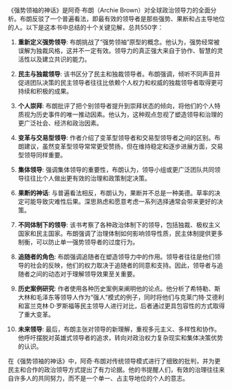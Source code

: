 《强势领袖的神话》是阿奇·布朗（Archie Brown）对全球政治领导力的全面分析。布朗反驳了一个普遍看法，即最有效的领导者是那些强势、果断和占主导地位的人。以下是这本书中总结的十个关键见解，总共550字：

1. **重新定义强势领导**: 布朗挑战了“强势领袖”原型的概念。他认为，强势经常被误解为独裁风格，这并不一定有效。领导力的真正强大来自于协作、智慧的灵活性以及建立共识的能力。

2. **民主与独裁领导**: 该书区分了民主和独裁领导者。布朗强调，倾听不同声音并促进团队决策的民主领导者往往比依赖个人权力和权威的独裁领导者取得更可持续和积极的成果。

3. **个人崇拜**: 布朗批评了把个别领导者提升到崇拜状态的倾向，将他们的个人特质视为历史事件的唯一推动因素。他认为，这种观点忽视了塑造领导和治理的更广泛社会、经济和政治因素。

4. **变革与交易型领导**: 作者介绍了变革型领导者和交易型领导者之间的区别。布朗建议，虽然变革型领导常常更受赞扬，但在维持稳定和逐步进展方面，交易型领导同样重要。

5. **集体领导**: 强调集体领导的重要性，布朗认为，领导小组或更广泛团队共同领导往往比个人做出更有效的治理和政策制定决策。

6. **果断的神话**: 与普遍看法相反，布朗认为，果断并不总是一种美德。草率的决定可能导致灾难性后果。深思熟虑和愿意考虑一系列选择通常会带来更好的决策。

7. **不同体制下的领导**: 该书考察了各种政治体制下的领导，包括独裁、极权主义国家和民主国家。布朗强调了治理体制如何影响领导性质，民主体制提供更多制衡，可以防止单一强势领导者的过度行为。

8. **追随者的角色**: 布朗强调追随者在塑造领导力中的作用。领导者往往是他们领导的社会的反映，他们的权力取决于追随者的同意和支持。因此，领导者与追随者之间的动态对于理解领导效果至关重要。

9. **历史案例研究**: 作者使用各种历史案例来阐明他的论点。他分析了希特勒、斯大林和毛泽东等领导人作为“强人”模式的例子，同时将他们与克莱门特·艾德利和富兰克林·D·罗斯福等民主领导人进行对比，后者通过更具包容性的方式取得了重大变革。

10. **未来领导**: 最后，布朗主张对领导的新理解，重视多元主义、多样性和协作。他呼吁摆脱对英雄式领导者的追求，转向对政治权力复杂现实和集体决策优势的认识。

在《强势领袖的神话》中，阿奇·布朗对传统领导模式进行了细致的批判，并为更民主和合作的政治领导方式提出了有力论据。他的书提醒人们，有效的治理往往来自许多人的共同努力，而不是一个单一、占主导地位的个人的意志。
